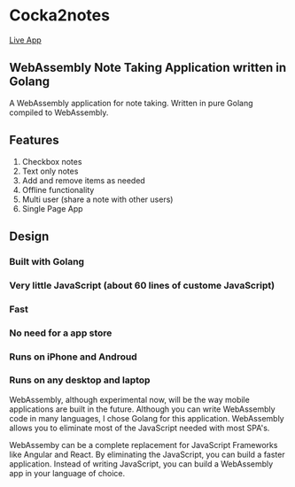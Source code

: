 # Cocka2notes 

[Live App](http://www.cocka2notes.com)


## WebAssembly Note Taking Application written in Golang

A WebAssembly application for note taking. Written in pure Golang compiled to WebAssembly.

## Features
1. Checkbox notes
2. Text only notes
3. Add and remove items as needed
4. Offline functionality
5. Multi user (share a note with other users)
6. Single Page App



## Design
### Built with Golang
### Very little JavaScript (about 60 lines of custome JavaScript)
### Fast
### No need for a app store
### Runs on iPhone and Androud
### Runs on any desktop and laptop


WebAssembly, although experimental now, will be the way mobile applications are built in the future. Although you can write WebAssembly code in many languages, I chose Golang for this application. WebAssembly allows you to eliminate most of the JavaScript needed with most SPA's.

WebAssemby can be a complete replacement for JavaScript Frameworks like Angular and React. By eliminating the JavaScript, you can build a faster application. Instead of writing JavaScript, you can build a WebAssembly app in your language of choice.



